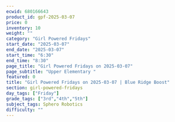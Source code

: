```yaml
---
ecwid: 680166643
product_id: gpf-2025-03-07
price: 0
inventory: 10
weight: ""
category: "Girl Powered Fridays"
start_date: "2025-03-07"
end_date: "2025-03-07"
start_time: "6:30"
end_time: "8:30"
page_title: "Girl Powered Fridays on 2025-03-07"
page_subtitle: "Upper Elementary "
featured: 0
title: "Girl Powered Fridays on 2025-03-07 | Blue Ridge Boost"
section: girl-powered-fridays
day_tags: ["Friday"]
grade_tags: ["3rd","4th","5th"]
subject_tags: Sphero Robotics
difficulty: ""
---
```


